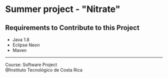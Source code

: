 # Summer project - "Nitrate"

## Requirements to Contribute to this Project
* Java 1.8
* Eclipse Neon
* Maven

----
Course: Software Project   
@Instituto Tecnológico de Costa Rica

